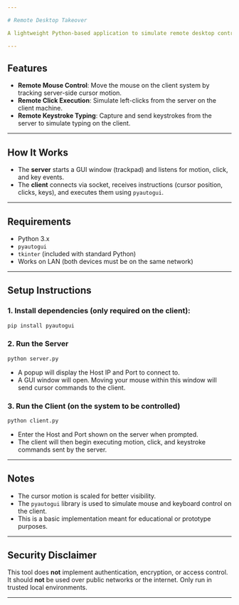 ```yaml
---

# Remote Desktop Takeover

A lightweight Python-based application to simulate remote desktop control using sockets and GUI events. The server provides a virtual trackpad interface, and the client executes mouse and keyboard events locally using `pyautogui`.

---
```


## Features

* **Remote Mouse Control**: Move the mouse on the client system by tracking server-side cursor motion.
* **Remote Click Execution**: Simulate left-clicks from the server on the client machine.
* **Remote Keystroke Typing**: Capture and send keystrokes from the server to simulate typing on the client.

---

## How It Works

* The **server** starts a GUI window (trackpad) and listens for motion, click, and key events.
* The **client** connects via socket, receives instructions (cursor position, clicks, keys), and executes them using `pyautogui`.

---

## Requirements

* Python 3.x
* `pyautogui`
* `tkinter` (included with standard Python)
* Works on LAN (both devices must be on the same network)

---

## Setup Instructions

### 1. Install dependencies (only required on the **client**):

```bash
pip install pyautogui
```

### 2. Run the Server

```bash
python server.py
```

* A popup will display the Host IP and Port to connect to.
* A GUI window will open. Moving your mouse within this window will send cursor commands to the client.

### 3. Run the Client (on the system to be controlled)

```bash
python client.py
```

* Enter the Host and Port shown on the server when prompted.
* The client will then begin executing motion, click, and keystroke commands sent by the server.

---

## Notes

* The cursor motion is scaled for better visibility.
* The `pyautogui` library is used to simulate mouse and keyboard control on the client.
* This is a basic implementation meant for educational or prototype purposes.

---

## Security Disclaimer

This tool does **not** implement authentication, encryption, or access control. It should **not** be used over public networks or the internet. Only run in trusted local environments.

---
